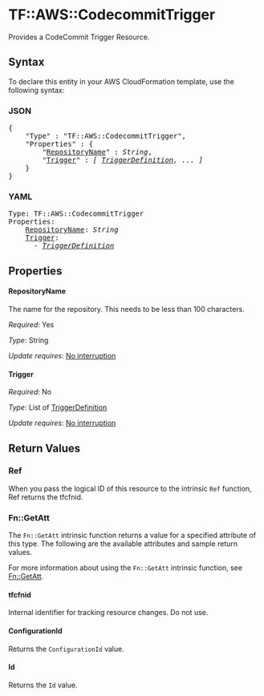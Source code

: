 # TF::AWS::CodecommitTrigger

Provides a CodeCommit Trigger Resource.

## Syntax

To declare this entity in your AWS CloudFormation template, use the following syntax:

### JSON

<pre>
{
    "Type" : "TF::AWS::CodecommitTrigger",
    "Properties" : {
        "<a href="#repositoryname" title="RepositoryName">RepositoryName</a>" : <i>String</i>,
        "<a href="#trigger" title="Trigger">Trigger</a>" : <i>[ <a href="triggerdefinition.md">TriggerDefinition</a>, ... ]</i>
    }
}
</pre>

### YAML

<pre>
Type: TF::AWS::CodecommitTrigger
Properties:
    <a href="#repositoryname" title="RepositoryName">RepositoryName</a>: <i>String</i>
    <a href="#trigger" title="Trigger">Trigger</a>: <i>
      - <a href="triggerdefinition.md">TriggerDefinition</a></i>
</pre>

## Properties

#### RepositoryName

The name for the repository. This needs to be less than 100 characters.

_Required_: Yes

_Type_: String

_Update requires_: [No interruption](https://docs.aws.amazon.com/AWSCloudFormation/latest/UserGuide/using-cfn-updating-stacks-update-behaviors.html#update-no-interrupt)

#### Trigger

_Required_: No

_Type_: List of <a href="triggerdefinition.md">TriggerDefinition</a>

_Update requires_: [No interruption](https://docs.aws.amazon.com/AWSCloudFormation/latest/UserGuide/using-cfn-updating-stacks-update-behaviors.html#update-no-interrupt)

## Return Values

### Ref

When you pass the logical ID of this resource to the intrinsic `Ref` function, Ref returns the tfcfnid.

### Fn::GetAtt

The `Fn::GetAtt` intrinsic function returns a value for a specified attribute of this type. The following are the available attributes and sample return values.

For more information about using the `Fn::GetAtt` intrinsic function, see [Fn::GetAtt](https://docs.aws.amazon.com/AWSCloudFormation/latest/UserGuide/intrinsic-function-reference-getatt.html).

#### tfcfnid

Internal identifier for tracking resource changes. Do not use.

#### ConfigurationId

Returns the <code>ConfigurationId</code> value.

#### Id

Returns the <code>Id</code> value.

